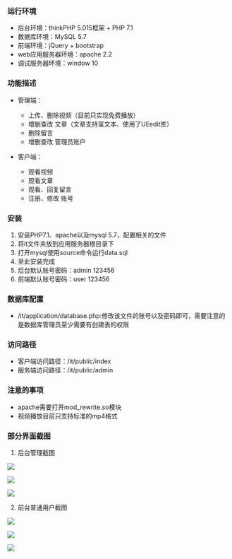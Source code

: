 ### 运行环境

- 后台环境：thinkPHP 5.015框架 + PHP 7.1
- 数据库环境：MySQL 5.7
- 前端环境：jQuery + bootstrap
- web应用服务器环境：apache 2.2
- 调试服务器环境：window 10

### 功能描述

- 管理端：
	- 上传、删除视频（目前只实现免费播放）
	- 增删查改 文章（文章支持富文本、使用了UEedit库）
	- 删除留言
	- 增删查改 管理员账户
	
- 客户端：
	- 观看视频
	- 观看文章
	- 观看、回复留言
	- 注册、修改 账号


### 安装
1. 安装PHP7.1、apache以及mysql 5.7，配置相关的文件
2. 将it文件夹放到应用服务器根目录下
3. 打开mysql使用source命令运行data.sql
4. 至此安装完成
5. 后台默认账号密码：admin 123456
6. 前端默认账号密码：user 123456

### 数据库配置
- /it/application/database.php:修改该文件的账号以及密码即可，需要注意的是数据库管理员至少需要有创建表的权限

### 访问路径
- 客户端访问路径：/it/public/index
- 服务端访问路径：/it/public/admin

### 注意的事项
- apache需要打开mod_rewrite.so模块
- 视频播放目前只支持标准的mp4格式

### 部分界面截图
1. 后台管理截图

![](https://i.imgur.com/9iBlmeq.png)

![](https://i.imgur.com/K3ngwWB.png)

![](https://i.imgur.com/BMXT4iO.png)

2. 前台普通用户截图

![](https://i.imgur.com/sokizi5.png)

![](https://i.imgur.com/LCr2lMC.png)

![](https://i.imgur.com/y14XUQ1.png)